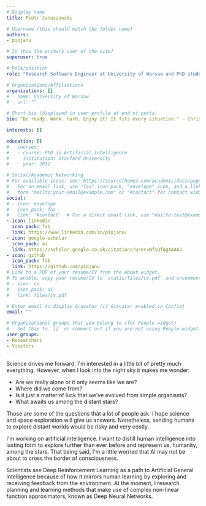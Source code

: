 ```yaml
---
# Display name
title: Piotr Januszewski

# Username (this should match the folder name)
authors:
- piojanu

# Is this the primary user of the site?
superuser: true

# Role/position
role: "Research Software Engineer at University of Warsaw and PhD student at Gdansk University of Technology"

# Organizations/Affiliations
organizations: []
# - name: University of Warsaw
#   url: ""

# Short bio (displayed in user profile at end of posts)
bio: “Be ready. Work. Hard. Enjoy it! It fits every situation." ~ Chris Hadfield

interests: []

education: []
#   courses:
#   - course: PhD in Artificial Intelligence
#     institution: Stanford University
#     year: 2012

# Social/Academic Networking
# For available icons, see: https://sourcethemes.com/academic/docs/page-builder/#icons
#   For an email link, use "fas" icon pack, "envelope" icon, and a link in the
#   form "mailto:your-email@example.com" or "#contact" for contact widget.
social:
# - icon: envelope
#   icon_pack: fas
#   link: '#contact'  # For a direct email link, use "mailto:test@example.org".
- icon: linkedin
  icon_pack: fab
  link: https://www.linkedin.com/in/piojanu/
- icon: google-scholar
  icon_pack: ai
  link: https://scholar.google.co.uk/citations?user=NfsQfqgAAAAJ
- icon: github
  icon_pack: fab
  link: https://github.com/piojanu
# Link to a PDF of your resume/CV from the About widget.
# To enable, copy your resume/CV to `static/files/cv.pdf` and uncomment the lines below.
# - icon: cv
#   icon_pack: ai
#   link: files/cv.pdf

# Enter email to display Gravatar (if Gravatar enabled in Config)
email: ""

# Organizational groups that you belong to (for People widget)
#   Set this to `[]` or comment out if you are not using People widget.
user_groups:
- Researchers
- Visitors
---
```


Science drives me forward. I'm interested in a little bit of pretty much everything. However, when I look into the night sky it makes me wonder:

- Are we really alone or it only seems like we are?
- Where did we come from?
- Is it just a matter of luck that we've evolved from simple organisms?
- What awaits us among the distant stars?

Those are some of the questions that a lot of people ask. I hope science and space exploration will give us answers.
Nonetheless, sending humans to explore distant worlds would be risky and very costly.

I'm working on artificial intelligence. I want to distill human intelligence into lasting form to explore further than ever before and represent us, humanity, among the stars. That being said, I'm a little worried that AI may not be about to cross the border of consciousness.

Scientists see Deep Reinforcement Learning as a path to Artificial General Intelligence because of how it mirrors human learning by exploring and receiving feedback from the environment. At the moment, I research planning and learning methods that make use of complex non-linear function approximators, known as Deep Neural Networks.
